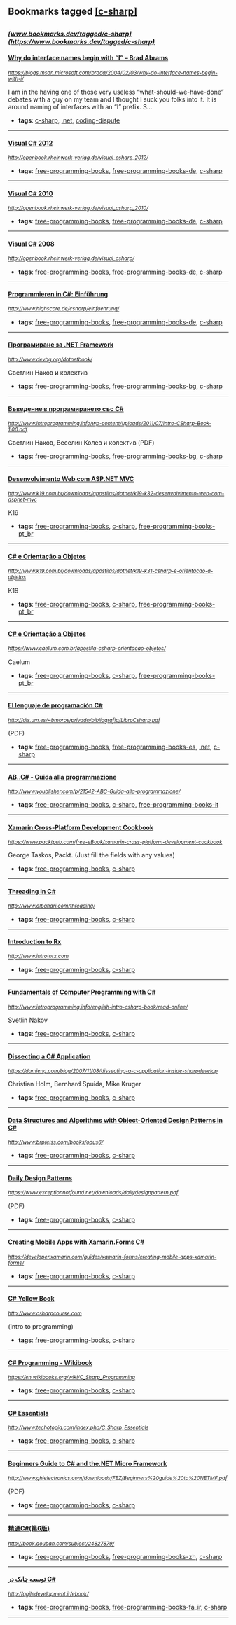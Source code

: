 ## Bookmarks tagged [[c-sharp]](https://www.bookmarks.dev?q=[c-sharp])

_<sup><sup>[www.bookmarks.dev/tagged/c-sharp](https://www.bookmarks.dev/tagged/c-sharp)</sup></sup>_
---
#### [Why do interface names begin with “I” – Brad Abrams ](https://blogs.msdn.microsoft.com/brada/2004/02/03/why-do-interface-names-begin-with-i/)
_<sup>https://blogs.msdn.microsoft.com/brada/2004/02/03/why-do-interface-names-begin-with-i/</sup>_

I am in the having one of those very useless “what-should-we-have-done” debates with a guy on my team and I thought I suck you folks into it.   It is around naming of interfaces with an “I” prefix.  S...
* **tags**: [c-sharp](../tagged/c-sharp.md), [.net](../tagged/.net.md), [coding-dispute](../tagged/coding-dispute.md)
---
#### [Visual C# 2012](http://openbook.rheinwerk-verlag.de/visual_csharp_2012/)
_<sup>http://openbook.rheinwerk-verlag.de/visual_csharp_2012/</sup>_

* **tags**: [free-programming-books](../tagged/free-programming-books.md), [free-programming-books-de](../tagged/free-programming-books-de.md), [c-sharp](../tagged/c-sharp.md)
---
#### [Visual C# 2010](http://openbook.rheinwerk-verlag.de/visual_csharp_2010/)
_<sup>http://openbook.rheinwerk-verlag.de/visual_csharp_2010/</sup>_

* **tags**: [free-programming-books](../tagged/free-programming-books.md), [free-programming-books-de](../tagged/free-programming-books-de.md), [c-sharp](../tagged/c-sharp.md)
---
#### [Visual C# 2008](http://openbook.rheinwerk-verlag.de/visual_csharp/)
_<sup>http://openbook.rheinwerk-verlag.de/visual_csharp/</sup>_

* **tags**: [free-programming-books](../tagged/free-programming-books.md), [free-programming-books-de](../tagged/free-programming-books-de.md), [c-sharp](../tagged/c-sharp.md)
---
#### [Programmieren in C#: Einführung](http://www.highscore.de/csharp/einfuehrung/)
_<sup>http://www.highscore.de/csharp/einfuehrung/</sup>_

* **tags**: [free-programming-books](../tagged/free-programming-books.md), [free-programming-books-de](../tagged/free-programming-books-de.md), [c-sharp](../tagged/c-sharp.md)
---
#### [Програмиране за .NET Framework](http://www.devbg.org/dotnetbook/)
_<sup>http://www.devbg.org/dotnetbook/</sup>_

Светлин Наков и колектив
* **tags**: [free-programming-books](../tagged/free-programming-books.md), [free-programming-books-bg](../tagged/free-programming-books-bg.md), [c-sharp](../tagged/c-sharp.md)
---
#### [Въведение в програмирането със С#](http://www.introprogramming.info/wp-content/uploads/2011/07/Intro-CSharp-Book-1.00.pdf)
_<sup>http://www.introprogramming.info/wp-content/uploads/2011/07/Intro-CSharp-Book-1.00.pdf</sup>_

Светлин Наков, Веселин Колев и колектив (PDF)
* **tags**: [free-programming-books](../tagged/free-programming-books.md), [free-programming-books-bg](../tagged/free-programming-books-bg.md), [c-sharp](../tagged/c-sharp.md)
---
#### [Desenvolvimento Web com ASP.NET MVC](http://www.k19.com.br/downloads/apostilas/dotnet/k19-k32-desenvolvimento-web-com-aspnet-mvc)
_<sup>http://www.k19.com.br/downloads/apostilas/dotnet/k19-k32-desenvolvimento-web-com-aspnet-mvc</sup>_

K19
* **tags**: [free-programming-books](../tagged/free-programming-books.md), [c-sharp](../tagged/c-sharp.md), [free-programming-books-pt_br](../tagged/free-programming-books-pt_br.md)
---
#### [C# e Orientação a Objetos](http://www.k19.com.br/downloads/apostilas/dotnet/k19-k31-csharp-e-orientacao-a-objetos)
_<sup>http://www.k19.com.br/downloads/apostilas/dotnet/k19-k31-csharp-e-orientacao-a-objetos</sup>_

K19
* **tags**: [free-programming-books](../tagged/free-programming-books.md), [c-sharp](../tagged/c-sharp.md), [free-programming-books-pt_br](../tagged/free-programming-books-pt_br.md)
---
#### [C# e Orientação a Objetos](https://www.caelum.com.br/apostila-csharp-orientacao-objetos/)
_<sup>https://www.caelum.com.br/apostila-csharp-orientacao-objetos/</sup>_

Caelum
* **tags**: [free-programming-books](../tagged/free-programming-books.md), [c-sharp](../tagged/c-sharp.md), [free-programming-books-pt_br](../tagged/free-programming-books-pt_br.md)
---
#### [El lenguaje de programación C#](http://dis.um.es/~bmoros/privado/bibliografia/LibroCsharp.pdf)
_<sup>http://dis.um.es/~bmoros/privado/bibliografia/LibroCsharp.pdf</sup>_

(PDF)
* **tags**: [free-programming-books](../tagged/free-programming-books.md), [free-programming-books-es](../tagged/free-programming-books-es.md), [.net](../tagged/.net.md), [c-sharp](../tagged/c-sharp.md)
---
#### [AB..C# - Guida alla programmazione](http://www.youblisher.com/p/21542-ABC-Guida-alla-programmazione/)
_<sup>http://www.youblisher.com/p/21542-ABC-Guida-alla-programmazione/</sup>_

* **tags**: [free-programming-books](../tagged/free-programming-books.md), [c-sharp](../tagged/c-sharp.md), [free-programming-books-it](../tagged/free-programming-books-it.md)
---
#### [Xamarin Cross-Platform Development Cookbook](https://www.packtpub.com/free-eBook/xamarin-cross-platform-development-cookbook)
_<sup>https://www.packtpub.com/free-eBook/xamarin-cross-platform-development-cookbook</sup>_

George Taskos, Packt. (Just fill the fields with any values)
* **tags**: [free-programming-books](../tagged/free-programming-books.md), [c-sharp](../tagged/c-sharp.md)
---
#### [Threading in C#](http://www.albahari.com/threading/)
_<sup>http://www.albahari.com/threading/</sup>_

* **tags**: [free-programming-books](../tagged/free-programming-books.md), [c-sharp](../tagged/c-sharp.md)
---
#### [Introduction to Rx](http://www.introtorx.com)
_<sup>http://www.introtorx.com</sup>_

* **tags**: [free-programming-books](../tagged/free-programming-books.md), [c-sharp](../tagged/c-sharp.md)
---
#### [Fundamentals of Computer Programming with C#](http://www.introprogramming.info/english-intro-csharp-book/read-online/)
_<sup>http://www.introprogramming.info/english-intro-csharp-book/read-online/</sup>_

Svetlin Nakov
* **tags**: [free-programming-books](../tagged/free-programming-books.md), [c-sharp](../tagged/c-sharp.md)
---
#### [Dissecting a C# Application](https://damieng.com/blog/2007/11/08/dissecting-a-c-application-inside-sharpdevelop)
_<sup>https://damieng.com/blog/2007/11/08/dissecting-a-c-application-inside-sharpdevelop</sup>_

Christian Holm, Bernhard Spuida, Mike Kruger
* **tags**: [free-programming-books](../tagged/free-programming-books.md), [c-sharp](../tagged/c-sharp.md)
---
#### [Data Structures and Algorithms with Object-Oriented Design Patterns in C#](http://www.brpreiss.com/books/opus6/)
_<sup>http://www.brpreiss.com/books/opus6/</sup>_

* **tags**: [free-programming-books](../tagged/free-programming-books.md), [c-sharp](../tagged/c-sharp.md)
---
#### [Daily Design Patterns](https://www.exceptionnotfound.net/downloads/dailydesignpattern.pdf)
_<sup>https://www.exceptionnotfound.net/downloads/dailydesignpattern.pdf</sup>_

(PDF)
* **tags**: [free-programming-books](../tagged/free-programming-books.md), [c-sharp](../tagged/c-sharp.md)
---
#### [Creating Mobile Apps with Xamarin.Forms C#](https://developer.xamarin.com/guides/xamarin-forms/creating-mobile-apps-xamarin-forms/)
_<sup>https://developer.xamarin.com/guides/xamarin-forms/creating-mobile-apps-xamarin-forms/</sup>_

* **tags**: [free-programming-books](../tagged/free-programming-books.md), [c-sharp](../tagged/c-sharp.md)
---
#### [C# Yellow Book](http://www.csharpcourse.com)
_<sup>http://www.csharpcourse.com</sup>_

(intro to programming)
* **tags**: [free-programming-books](../tagged/free-programming-books.md), [c-sharp](../tagged/c-sharp.md)
---
#### [C# Programming - Wikibook](https://en.wikibooks.org/wiki/C_Sharp_Programming)
_<sup>https://en.wikibooks.org/wiki/C_Sharp_Programming</sup>_

* **tags**: [free-programming-books](../tagged/free-programming-books.md), [c-sharp](../tagged/c-sharp.md)
---
#### [C# Essentials](http://www.techotopia.com/index.php/C_Sharp_Essentials)
_<sup>http://www.techotopia.com/index.php/C_Sharp_Essentials</sup>_

* **tags**: [free-programming-books](../tagged/free-programming-books.md), [c-sharp](../tagged/c-sharp.md)
---
#### [Beginners Guide to C# and the.NET Micro Framework](http://www.ghielectronics.com/downloads/FEZ/Beginners%20guide%20to%20NETMF.pdf)
_<sup>http://www.ghielectronics.com/downloads/FEZ/Beginners%20guide%20to%20NETMF.pdf</sup>_

(PDF)
* **tags**: [free-programming-books](../tagged/free-programming-books.md), [c-sharp](../tagged/c-sharp.md)
---
#### [精通C#(第6版) ](http://book.douban.com/subject/24827879/)
_<sup>http://book.douban.com/subject/24827879/</sup>_

* **tags**: [free-programming-books](../tagged/free-programming-books.md), [free-programming-books-zh](../tagged/free-programming-books-zh.md), [c-sharp](../tagged/c-sharp.md)
---
#### [توسعه چابک در C#](http://agiledevelopment.ir/ebook/)
_<sup>http://agiledevelopment.ir/ebook/</sup>_

* **tags**: [free-programming-books](../tagged/free-programming-books.md), [free-programming-books-fa_ir](../tagged/free-programming-books-fa_ir.md), [c-sharp](../tagged/c-sharp.md)
---
